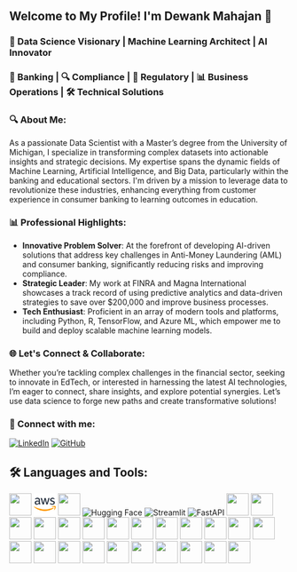 ## Welcome to My Profile! I'm Dewank Mahajan 🚀

### 🌟 Data Science Visionary | Machine Learning Architect | AI Innovator
###  🏦 Banking | 🔍 Compliance | 📑 Regulatory | 📊 Business Operations | 🛠️ Technical Solutions

### 🔍 About Me:
As a passionate Data Scientist with a Master’s degree from the University of Michigan, I specialize in transforming complex datasets into actionable insights and strategic decisions. My expertise spans the dynamic fields of Machine Learning, Artificial Intelligence, and Big Data, particularly within the banking and educational sectors. I'm driven by a mission to leverage data to revolutionize these industries, enhancing everything from customer experience in consumer banking to learning outcomes in education.

### 📊 Professional Highlights:
- **Innovative Problem Solver**: At the forefront of developing AI-driven solutions that address key challenges in Anti-Money Laundering (AML) and consumer banking, significantly reducing risks and improving compliance.
- **Strategic Leader**: My work at FINRA and Magna International showcases a track record of using predictive analytics and data-driven strategies to save over $200,000 and improve business processes.
- **Tech Enthusiast**: Proficient in an array of modern tools and platforms, including Python, R, TensorFlow, and Azure ML, which empower me to build and deploy scalable machine learning models.

### 🌐 Let's Connect & Collaborate:
Whether you’re tackling complex challenges in the financial sector, seeking to innovate in EdTech, or interested in harnessing the latest AI technologies, I’m eager to connect, share insights, and explore potential synergies. Let’s use data science to forge new paths and create transformative solutions!

### 🤝 Connect with me:
 
[![LinkedIn](https://img.shields.io/badge/LinkedIn-%230077B5.svg?logo=linkedin&logoColor=white)](https://www.linkedin.com/in/dewank-mahajan/)
[![GitHub](https://img.shields.io/badge/GitHub-%23121011.svg?logo=github&logoColor=white)](https://github.com/mahajan07)


## 🛠️ Languages and Tools:

<p align="left">
  <img src="https://cdn.jsdelivr.net/gh/devicons/devicon/icons/angularjs/angularjs-original.svg" width="40" height="40"/>
  <img src="https://raw.githubusercontent.com/devicons/devicon/master/icons/amazonwebservices/amazonwebservices-original-wordmark.svg" width="40" height="40"/>
  <img src="https://upload.wikimedia.org/wikipedia/commons/0/05/Scikit_learn_logo_small.svg" width="40" height="40"/>
  <img src="https://huggingface.co/front/assets/huggingface_logo-noborder.svg" width="40" height="40" alt="Hugging Face"/>
  <img src="https://streamlit.io/images/brand/streamlit-logo-primary-colormark-darktext.png" width="90" height="30" alt="Streamlit"/>
  <img src="https://fastapi.tiangolo.com/img/logo-margin/logo-teal.png" width="60" height="30" alt="FastAPI"/>
  <img src="https://cdn.jsdelivr.net/gh/devicons/devicon/icons/bootstrap/bootstrap-original.svg" width="40" height="40"/>
  <img src="https://cdn.jsdelivr.net/gh/devicons/devicon/icons/cplusplus/cplusplus-original.svg" width="40" height="40"/>
  <img src="https://cdn.jsdelivr.net/gh/devicons/devicon/icons/css3/css3-original.svg" width="40" height="40"/>
  <img src="https://cdn.jsdelivr.net/gh/devicons/devicon/icons/docker/docker-original.svg" width="40" height="40"/>
  <img src="https://cdn.jsdelivr.net/gh/devicons/devicon/icons/git/git-original.svg" width="40" height="40"/>
  <img src="https://cdn.jsdelivr.net/gh/devicons/devicon/icons/hadoop/hadoop-original.svg" width="40" height="40"/>
  <img src="https://cdn.jsdelivr.net/gh/devicons/devicon/icons/html5/html5-original.svg" width="40" height="40"/>
  <img src="https://cdn.jsdelivr.net/gh/devicons/devicon/icons/linux/linux-original.svg" width="40" height="40"/>
  <img src="https://cdn.jsdelivr.net/gh/devicons/devicon/icons/matlab/matlab-original.svg" width="40" height="40"/>
  <img src="https://cdn.jsdelivr.net/gh/devicons/devicon/icons/mocha/mocha-plain.svg" width="40" height="40"/>
  <img src="https://cdn.jsdelivr.net/gh/devicons/devicon/icons/mongodb/mongodb-original.svg" width="40" height="40"/>
  <img src="https://cdn.jsdelivr.net/gh/devicons/devicon/icons/mysql/mysql-original.svg" width="40" height="40"/>
  <img src="https://cdn.jsdelivr.net/gh/devicons/devicon/icons/nginx/nginx-original.svg" width="40" height="40"/>
  <img src="https://cdn.jsdelivr.net/gh/devicons/devicon/icons/nodejs/nodejs-original.svg" width="40" height="40"/>
  <img src="https://cdn.jsdelivr.net/gh/devicons/devicon/icons/opencv/opencv-original.svg" width="40" height="40"/>
  <img src="https://cdn.jsdelivr.net/gh/devicons/devicon/icons/pandas/pandas-original.svg" width="40" height="40"/>
  <img src="https://cdn.jsdelivr.net/gh/devicons/devicon/icons/postgresql/postgresql-original.svg" width="40" height="40"/>
  <img src="https://cdn.jsdelivr.net/gh/devicons/devicon/icons/postman/postman-original.svg" width="40" height="40"/>
  <img src="https://cdn.jsdelivr.net/gh/devicons/devicon/icons/python/python-original.svg" width="40" height="40"/>
  <img src="https://cdn.jsdelivr.net/gh/devicons/devicon/icons/pytorch/pytorch-original.svg" width="40" height="40"/>
  <img src="https://cdn.jsdelivr.net/gh/devicons/devicon/icons/selenium/selenium-original.svg" width="40" height="40"/>
  <img src="https://cdn.jsdelivr.net/gh/devicons/devicon/icons/tensorflow/tensorflow-original.svg" width="40" height="40"/>
  <img src="https://cdn.jsdelivr.net/gh/devicons/devicon/icons/typescript/typescript-original.svg" width="40" height="40"/>
</p>

